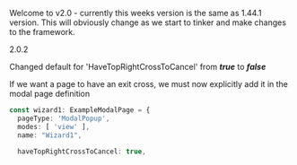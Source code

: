 Welcome to v2.0 - currently this weeks version is the same as 1.44.1 version. This will obviously change as we start to tinker and make changes to the framework.

2.0.2

Changed default for 'HaveTopRightCrossToCancel' from _**true**_ to **_false_**

If we want a page to have an exit cross, we must now explicitly add it in the modal page definition
```typescript
const wizard1: ExampleModalPage = {
  pageType: 'ModalPopup',
  modes: [ 'view' ],
  name: "Wizard1",
  
  haveTopRightCrossToCancel: true,

```